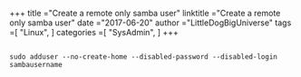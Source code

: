 +++ 
title ="Create a remote only samba user" 
linktitle ="Create a remote only samba user" 
date ="2017-06-20" 
author ="LittleDogBigUniverse"
tags =[ "Linux",  ] 
categories =[ "SysAdmin",  ] 
+++ 

```less

sudo adduser --no-create-home --disabled-password --disabled-login sambausername

``` 

